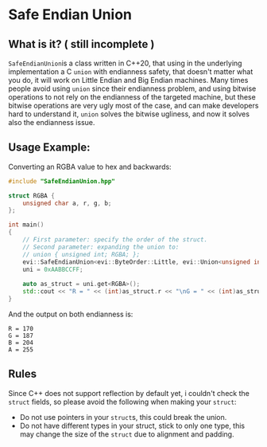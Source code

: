 # Safe Endian Union
## What is it? ( still incomplete )
`SafeEndianUnion`is a class written in C++20, that using in the underlying implementation a C `union` with endianness safety, that doesn't matter what you do, it will work on Little Endian and Big Endian machines.
Many times people avoid using `union` since their endianness problem, and using bitwise operations to not rely on the endianness of the targeted machine, but these bitwise operations are very ugly most of the case, and can make developers hard to understand it, `union` solves the bitwise ugliness, and now it solves also the endianness issue.

## Usage Example:

Converting an RGBA value to hex and backwards:
```cpp
#include "SafeEndianUnion.hpp"

struct RGBA { 
    unsigned char a, r, g, b;
};

int main()
{
    // First parameter: specify the order of the struct.
    // Second parameter: expanding the union to:
    // union { unsigned int; RGBA; };
    evi::SafeEndianUnion<evi::ByteOrder::Little, evi::Union<unsigned int /*hex*/, RGBA>> uni;
    uni = 0xAABBCCFF;
    
    auto as_struct = uni.get<RGBA>();
    std::cout << "R = " << (int)as_struct.r << "\nG = " << (int)as_struct.g << "\nB = " << (int)as_struct.b << "\nA = " << (int)as_struct.a << "\n";
}
```

And the output on both endianness is: 
```
R = 170
G = 187
B = 204
A = 255
```

## Rules
Since C++ does not support reflection by default yet, i couldn't check the `struct` fields, so please avoid the following when making your `struct`:
* Do not use pointers in your `struct`s, this could break the union.
* Do not have different types in your struct, stick to only one type, this may change the size of the `struct` due to alignment and padding.
